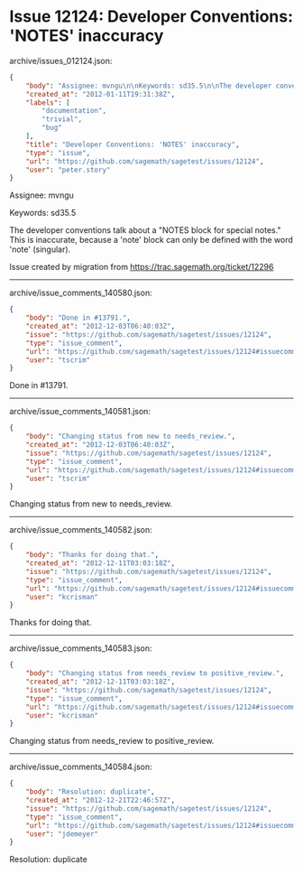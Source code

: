 # Issue 12124: Developer Conventions: 'NOTES' inaccuracy

archive/issues_012124.json:
```json
{
    "body": "Assignee: mvngu\n\nKeywords: sd35.5\n\nThe developer conventions talk about a \"NOTES block for special notes.\"\nThis is inaccurate, because a 'note' block can only be defined with the word 'note' (singular). \n\nIssue created by migration from https://trac.sagemath.org/ticket/12296\n\n",
    "created_at": "2012-01-11T19:31:38Z",
    "labels": [
        "documentation",
        "trivial",
        "bug"
    ],
    "title": "Developer Conventions: 'NOTES' inaccuracy",
    "type": "issue",
    "url": "https://github.com/sagemath/sagetest/issues/12124",
    "user": "peter.story"
}
```
Assignee: mvngu

Keywords: sd35.5

The developer conventions talk about a "NOTES block for special notes."
This is inaccurate, because a 'note' block can only be defined with the word 'note' (singular). 

Issue created by migration from https://trac.sagemath.org/ticket/12296





---

archive/issue_comments_140580.json:
```json
{
    "body": "Done in #13791.",
    "created_at": "2012-12-03T06:40:03Z",
    "issue": "https://github.com/sagemath/sagetest/issues/12124",
    "type": "issue_comment",
    "url": "https://github.com/sagemath/sagetest/issues/12124#issuecomment-140580",
    "user": "tscrim"
}
```

Done in #13791.



---

archive/issue_comments_140581.json:
```json
{
    "body": "Changing status from new to needs_review.",
    "created_at": "2012-12-03T06:40:03Z",
    "issue": "https://github.com/sagemath/sagetest/issues/12124",
    "type": "issue_comment",
    "url": "https://github.com/sagemath/sagetest/issues/12124#issuecomment-140581",
    "user": "tscrim"
}
```

Changing status from new to needs_review.



---

archive/issue_comments_140582.json:
```json
{
    "body": "Thanks for doing that.",
    "created_at": "2012-12-11T03:03:18Z",
    "issue": "https://github.com/sagemath/sagetest/issues/12124",
    "type": "issue_comment",
    "url": "https://github.com/sagemath/sagetest/issues/12124#issuecomment-140582",
    "user": "kcrisman"
}
```

Thanks for doing that.



---

archive/issue_comments_140583.json:
```json
{
    "body": "Changing status from needs_review to positive_review.",
    "created_at": "2012-12-11T03:03:18Z",
    "issue": "https://github.com/sagemath/sagetest/issues/12124",
    "type": "issue_comment",
    "url": "https://github.com/sagemath/sagetest/issues/12124#issuecomment-140583",
    "user": "kcrisman"
}
```

Changing status from needs_review to positive_review.



---

archive/issue_comments_140584.json:
```json
{
    "body": "Resolution: duplicate",
    "created_at": "2012-12-21T22:46:57Z",
    "issue": "https://github.com/sagemath/sagetest/issues/12124",
    "type": "issue_comment",
    "url": "https://github.com/sagemath/sagetest/issues/12124#issuecomment-140584",
    "user": "jdemeyer"
}
```

Resolution: duplicate
